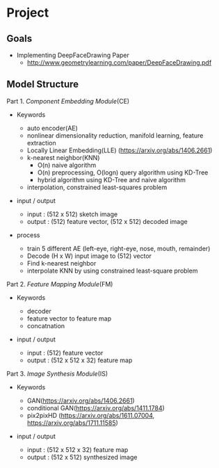 # Project

## Goals

- Implementing DeepFaceDrawing Paper
  - http://www.geometrylearning.com/paper/DeepFaceDrawing.pdf

## Model Structure

Part 1. *Component Embedding Module*(CE)

- Keywords
  - auto encoder(AE)
  - nonlinear dimensionality reduction, manifold learning, feature extraction
  - Locally Linear Embedding(LLE) (https://arxiv.org/abs/1406.2661)
  - k-nearest neighbor(KNN)
    - O(n) naive algorithm
    - O(n) preprocessing, O(logn) query algorithm using KD-Tree
    - hybrid algorithm using KD-Tree and naive algorithm
  - interpolation, constrained least-squares problem

- input / output
  - input : (512 x 512) sketch image
  - output : (512) feature vector, (512 x 512) decoded image

- process
  - train 5 different AE (left-eye, right-eye, nose, mouth, remainder)
  - Decode (H x W) input image to (512) vector
  - Find k-nearest neighbor
  - interpolate KNN by using constrained least-square problem

Part 2. *Feature Mapping Module*(FM)

- Keywords
  - decoder
  - feature vector to feature map
  - concatnation

- input / output
  - input : (512) feature vector
  - output : (512 x 512 x 32) feature map

Part 3. *Image Synthesis Module*(IS)

- Keywords
  - GAN(https://arxiv.org/abs/1406.2661)
  - conditional GAN(https://arxiv.org/abs/1411.1784)
  - pix2pixHD (https://arxiv.org/abs/1611.07004, https://arxiv.org/abs/1711.11585)

- input / output
  - input : (512 x 512 x 32) feature map
  - output : (512 x 512) synthesized image